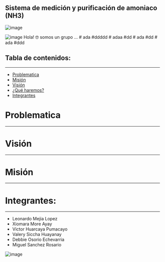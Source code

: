 ## Sistema de medición y purificación de amoniaco (NH3)
![image](https://github.com/LeonardoCam/ProIn_NH3/assets/118230173/f59488cc-44fe-4faa-a672-23c01d576a8b)


![image](https://github.com/Nikolai0Huarcaya/123/blob/main/e1b92e_9692a3d68f3747be99698b39814bb92f.gif)  Hola! 🤓 somos un grupo ... 
                                                                                                       # ada #ddddd
                                                                                                       # adaa #dd
                                                                                                       # ada #dd
                                                                                                       # ada #ddd


## Tabla de contenidos:
---

- [Problematica](#Problematica)
- [Misión](#Misión)
- [Visión](#Visión)
- [¿Qué haremos?](#Que-haremos)
- [Integrantes](#Integrantes)



# Problematica
---





# Visión 
---







# Misión 
---










# Integrantes:
---
- Leonardo Mejia Lopez
- Xiomara More Ayay
- Victor Huarcaya Pumacayo
- Valery Siccha Huayanay
- Debbie Osorio Echevarria
- Miguel Sanchez Rosario

![image](https://github.com/Nikolai0Huarcaya/123/blob/main/ZIb1.gif)
